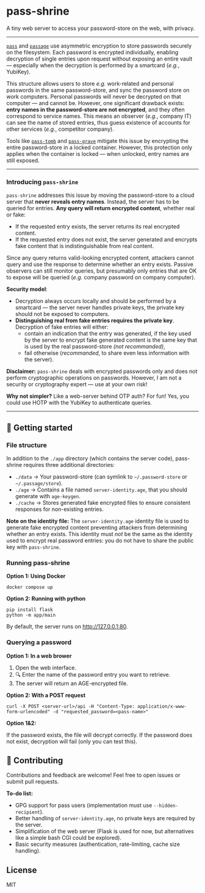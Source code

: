 # pass-shrine

A tiny web server to access your password-store on the web, with privacy.

----

[`pass`](https://www.passwordstore.org/) and [`passage`](https://github.com/FiloSottile/passage) use asymmetric encryption to store passwords securely on the filesystem. Each password is encrypted individually, enabling decryption of single entries upon request without exposing an entire vault — especially when the decryption is performed by a smartcard (*e.g.*, YubiKey).

This structure allows users to store *e.g.* work-related and personal passwords in the same password-store, and sync the password store on work computers. Personal passwords will never be decrypted on that computer — and cannot be. However, one significant drawback exists: **entry names in the password-store are not encrypted**, and they often correspond to service names. This means an observer (*e.g.*, company IT) can see the name of stored entries, thus guess existence of accounts for other services (*e.g.*, competitor company).

Tools like [`pass-tomb`](https://github.com/roddhjav/pass-tomb) and [`pass-grave`](https://github.com/8go/pass-grave) mitigate this issue by encrypting the entire password-store in a locked container. However, this protection only applies when the container is locked — when unlocked, entry names are still exposed.

----

### Introducing `pass-shrine`

`pass-shrine` addresses this issue by moving the password-store to a cloud server that **never reveals entry names**. Instead, the server has to be queried for entries. **Any query will return encrypted content**, whether real or fake:

- If the requested entry exists, the server returns its real encrypted content.
- If the requested entry does not exist, the server generated and encrypts fake content that is indistinguishable from real content.

Since any query returns valid-looking encrypted content, attackers cannot query and use the response to determine whether an entry exists.
Passive observers can still monitor queries, but presumably only entries that are OK to expose will be queried (*e.g.* company password on company computer).

**Security model**:

- Decryption always occurs locally and should be performed by a smartcard — the server never handles private keys, the private key should not be exposed to computers.
- **Distinguishing real from fake entries requires the private key**. Decryption of fake entries will either:
  - contain an indication that the entry was generated, if the key used by the server to encrypt fake generated content is the same key that is used by the real password-store *(not recommanded)*,
  - fail otherwise (*recommanded*, to share even less information with the server).

**Disclaimer:** `pass-shrine` deals with encrypted passwords only and does not perform cryptographic operations on passwords. However, I am not a security or cryptography expert — use at your own risk!

**Why not simpler?** Like a web-server behind OTP auth? For fun! Yes, you could use HOTP with the YubiKey to authenticate queries.

----

## :rocket: Getting started

### File structure

In addition to the `./app` directory (which contains the server code), pass-shrine requires three additional directories:

- `./data` → Your password-store (can symlink to `~/.password-store` or `~/.passage/store`).
- `./age` → Contains a file named `server-identity.age`, that you should generate with `age-keygen`.
- `./cache` → Stores generated fake encrypted files to ensure consistent responses for non-existing entries.

**Note on the identity file:**
The `server-identity.age` identity file is used to generate fake encrypted content preventing attackers from determining whether an entry exists. This identity must *not* be the same as the identity used to encrypt real password entries: you do not have to share the public key with `pass-shrine`.

### Running pass-shrine

**Option 1: Using Docker**

    docker compose up

**Option 2: Running with python**

    pip install flask
    python -m app/main

By default, the server runs on http://127.0.0.1:80.

### Querying a password

**Option 1: In a web brower**

1. Open the web interface.
2. :mag: Enter the name of the password entry you want to retrieve.
3. The server will return an AGE-encrypted file.

**Option 2: With a POST request**

    curl -X POST <server-url>/api -H "Content-Type: application/x-www-form-urlencoded" -d "requested_password=<pass-name>"

**Option 1&2:**

If the password exists, the file will decrypt correctly.
If the password does not exist, decryption will fail (only you can test this).

## 🤝 Contributing

Contributions and feedback are welcome! Feel free to open issues or submit pull requests.

**To-do list:**

- GPG support for pass users (implementation must use `--hidden-recipient`).
- Better handling of `server-identity.age`, no private keys are required by the server.
- Simplification of the web server (Flask is used for now, but alternatives like a simple bash CGI could be explored).
- Basic security measures (authentication, rate-limiting, cache size handling).

## License

MIT
